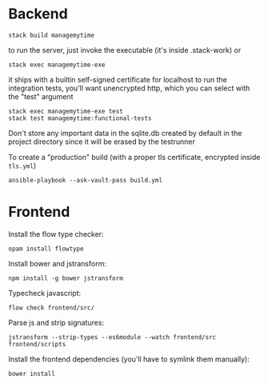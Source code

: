 Backend
=======

    stack build managemytime

to run the server, just invoke the executable (it's inside .stack-work) or

    stack exec managemytime-exe

it ships with a builtin self-signed certificate for localhost
to run the integration tests, you'll want unencrypted http, which you can select
with the "test" argument

    stack exec managemytime-exe test
    stack test managemytime:functional-tests

Don't store any important data in the sqlite.db created by default in the project directory
since it will be erased by the testrunner

To create a "production" build (with a proper tls certificate, encrypted inside `tls.yml`)

    ansible-playbook --ask-vault-pass build.yml

Frontend
========

Install the flow type checker:

    opam install flowtype

Install bower and jstransform:

    npm install -g bower jstransform

Typecheck javascript:

    flow check frontend/src/

Parse js and strip signatures:

    jstransform --strip-types --es6module --watch frontend/src frontend/scripts

Install the frontend dependencies (you'll have to symlink them manually):

    bower install

